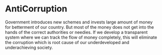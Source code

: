 # AntiCorruption
Government introduces new schemes and invests large amount of money for betterment of our country. But most of the money does not get into the hands of the correct authorities or needies. If we develop a transparent system where we can track the flow of money completely, this will eliminate the corruption which is root cause of our underdeveloped and underachieving society. 

